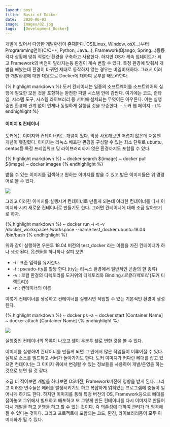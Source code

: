 ```yaml
---
layout: post
title:  Basic of Docker
date:   2020-06-03
image:  images/02.jpg
tags:   [Development_Docker]
---
```


개발에 있어서 다양한 개발환경이 존재한다. OS(Linux, Window, osX...)부터 Programming언어(C/C++, Python, Java...), Framework(Django, Spring...)등등
각자 상황에 맞춰 적절한 환경을 구축하고 사용한다.
하지만 OS가 계속 업데이트가 되고 Framework의 버전이 달라지는등 환경이 계속 변할 수 있다.
특정 환경에 맞춰서 개발을 해놨는데 환경이 바뀌면 제대로 동작하지 않는 경우는 비일비재하다. 그래서 이러한 개발환경에 대한 대응으로 Docker에 대하여 공부를 해보려한다.

{% highlight markdown %}
도커 컨테이너는 일종의 소프트웨어를 소프트웨어의 실행에 필요한 모든 것을 포함하는 완전한 파일 시스템 안에 감싼다. 여기에는 코드, 런타임, 시스템 도구, 시스템 라이브러리 등 서버에 설치되는 무엇이든 아우른다. 이는 실행 중인 환경에 관계 없이 언제나 동일하게 실행될 것을 보증한다.
                                        - 도커 웹 페이지 -
{% endhighlight %}

#### 이미지 & 컨테이너
도커에는 이미지와 컨테이너라는 개념이 있다. 막상 사용해보면 어렵지 않은데 처음엔 개념이 헷갈렸다.
이미지는 리눅스 배포판 환경을 구성할 수 있는 최소 단위로 ubuntu, centos등 특정 프레임워크 및 라이브러리까지 얹은 환경까지도 포함될 수 있다.

{% highlight markdown %}
~ docker search ${image}
~ docker pull ${image}
~ docker images
{% endhighlight %}

받을 수 있는 이미지를 검색하고 원하는 이미지를 받을 수 있꼬 받은 이미지들은 위 명령어로 볼 수 있다.

![]({{site.baseurl}}/post_images/docker_images.jpg)

그리고 이러한 이미지를 실행시켜 컨테이너로 만들게 되는데 이러한 컨테이너를 다시 이미지화 시켜 새로운 컨테이너로 만들기도 한다.
그러면 컨테이너에 대해 조금 알아보기로 하자.

{% highlight markdown %}
~ docker run -i -t -v /docker_workspace/:/workspace --name test_docker ubuntu:18.04 /bin/bash
{% endhighlight %}

위와 같이 실행하면 우분투 18.04 버전의 test_docker 라는 이름을 가진 컨테이너가 하나 생성 된다.
옵션들을 하나하나 살펴 보면
* -i : 표준 입력을 유지한다.
* -t : pseudo-tty를 할당 한다.(tty는 리눅스 환경에서 일반적인 콘솔의 한 종류)
* -v : 로컬 환경의 디렉토리를 도커위의 디렉토리와 Binding.(${로컬 디렉토리}:${도커 디렉토리})
* -n : 컨테이너의 이름

이렇게 컨테이너를 생성하고 컨테이너를 실행시면 작업할 수 있는 기본적인 환경이 생성 된다.

{% highlight markdown %}
~ docker ps -a
~ docker start [Container Name]
~ docker attach [Container Name]
{% endhighlight %}

![]({{site.baseurl}}/post_images/docker_container.jpg)

실행중인 컨테이너의 목록이 나오고 쉘이 우분투 쉘로 변한 것을 볼 수 있다.

이미지를 실행하여 컨테이너를 만들게 되면 그 안에서 많은 작업들이 이루어질 수 있다. 실제로 소스를 빌드하고 서버가 돌아가기도 한다.
도커 이미지가 커다란 뼈대를 잡고 있으면 컨테이너는 그 이미지 위에서 변경될 수 있는 정보들을 사용하여 개발/운영을 하는 것으로 보면 될 것 같다.

조금 더 적어보면 개발을 하다보면 OS버전, Framework버전에 영향을 받게 된다. 그리고 이러한 변수들은 에러를 발생시키기도 하고 복잡하게 얽혀있는 프로그램에
충돌이 일어나게 하기도 한다. 하지만 이미지를 통해 특정 버전의 OS, Framework등으로 뼈대를 잡아놓고 그위에서 빌드하고 배포하고 또 그렇게 만든 컨테이너를
다시 이미지로 만들어 다시 개발을 하고 운영을 하고 할 수 있는 것이다. 즉 의존성에 대하여 관리가 더 엄격해질 수 있다는 것이다. 그리고 프로젝트에 포함되는 코드, 환경, 라이브러리등이 모두 이미지화가 될 수 있다.